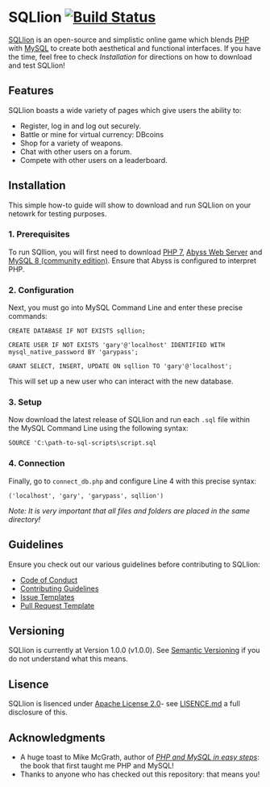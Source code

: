 # SQLlion [![Build Status](https://travis-ci.com/ThomasFrew/SQLlion.svg?branch=master)](https://travis-ci.com/ThomasFrew/Majorcord)
[SQLlion](https://github.com/ThomasFrew/SQLlion) is an open-source and simplistic online game which blends [PHP](http://www.php.net/) with [MySQL](https://www.mysql.com/) to create both aesthetical and functional interfaces. If you have the time, feel free to check *Installation* for directions on how to download and test SQLlion!

## Features
SQLlion boasts a wide variety of pages which give users the ability to:

* Register, log in and log out securely.
* Battle or mine for virtual currency: DBcoins
* Shop for a variety of weapons.
* Chat with other users on a forum.
* Compete with other users on a leaderboard.

## Installation
This simple how-to guide will show to download and run SQLlion on your netowrk for testing purposes.

### 1. Prerequisites
To run SQllion, you will first need to download [PHP 7](http://www.php.net/), [Abyss Web Server](https://aprelium.com/abyssws/) and [MySQL 8 (community edition)](https://dev.mysql.com/downloads/mysql/). Ensure that Abyss is configured to interpret PHP.

### 2. Configuration
Next, you must go into MySQL Command Line and enter these precise commands:
```
CREATE DATABASE IF NOT EXISTS sqllion;
```
```
CREATE USER IF NOT EXISTS 'gary'@'localhost' IDENTIFIED WITH mysql_native_password BY 'garypass';
```
```
GRANT SELECT, INSERT, UPDATE ON sqllion TO 'gary'@'localhost';
```
This will set up a new user who can interact with the new database.

### 3. Setup
Now download the latest release of SQLlion and run each `.sql` file within the MySQL Command Line using the following syntax:
```
SOURCE 'C:\path-to-sql-scripts\script.sql
```

### 4. Connection
Finally, go to `connect_db.php` and configure Line 4 with this precise syntax:
```
('localhost', 'gary', 'garypass', sqllion')
```

*Note: It is very important that all files and folders are placed in the same directory!*

## Guidelines 
Ensure you check out our various guidelines before contributing to SQLlion:
* [Code of Conduct](https://github.com/ThomasFrew/SQLlion/blob/master/CODE_OF_CONDUCT.md)
* [Contributing Guidelines](https://github.com/ThomasFrew/SQLlion/blob/master/CONTRIBUTING.md)
* [Issue Templates](https://github.com/ThomasFrew/SQLlion/tree/master/.github/ISSUE_TEMPLATE)
* [Pull Request Template](https://github.com/ThomasFrew/SQLlion/blob/master/PULL_REQUEST_TEMPLATE.md)

## Versioning
SQLlion is currently at Version 1.0.0 (v1.0.0). See [Semantic Versioning](https://semver.org/) if you do not understand what this means.

## Lisence
SQLlion is lisenced under [Apache License 2.0](https://www.apache.org/licenses/LICENSE-2.0)- see [LISENCE.md](https://github.com/ThomasFrew/SQLlion/blob/master/LICENSE) a full disclosure of this.

## Acknowledgments
* A huge toast to Mike McGrath, author of *[PHP and MySQL in easy steps](https://www.booktopia.com.au/php-mysql-in-easy-steps-mike-mcgrath/prod9781840788273.html?source=pla&gclid=EAIaIQobChMIusy7uMb53wIVCyQrCh2nOQgZEAYYASABEgLcS_D_BwE)*: the book that first taught me PHP and MySQL!
* Thanks to anyone who has checked out this repository: that means you!
